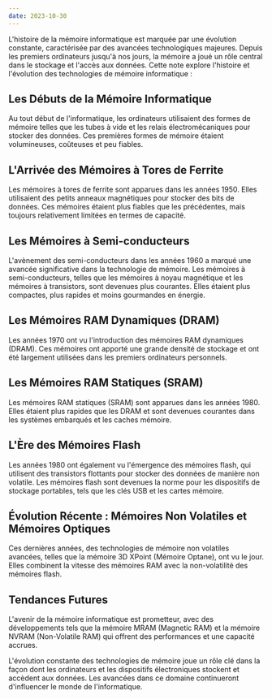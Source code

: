 ```yaml
---
date: 2023-10-30
---
```


L'histoire de la mémoire informatique est marquée par une évolution constante, caractérisée par des avancées technologiques majeures. Depuis les premiers ordinateurs jusqu'à nos jours, la mémoire a joué un rôle central dans le stockage et l'accès aux données. Cette note explore l'histoire et l'évolution des technologies de mémoire informatique :

## Les Débuts de la Mémoire Informatique

Au tout début de l'informatique, les ordinateurs utilisaient des formes de mémoire telles que les tubes à vide et les relais électromécaniques pour stocker des données. Ces premières formes de mémoire étaient volumineuses, coûteuses et peu fiables.

## L'Arrivée des Mémoires à Tores de Ferrite

Les mémoires à tores de ferrite sont apparues dans les années 1950. Elles utilisaient des petits anneaux magnétiques pour stocker des bits de données. Ces mémoires étaient plus fiables que les précédentes, mais toujours relativement limitées en termes de capacité.

## Les Mémoires à Semi-conducteurs

L'avènement des semi-conducteurs dans les années 1960 a marqué une avancée significative dans la technologie de mémoire. Les mémoires à semi-conducteurs, telles que les mémoires à noyau magnétique et les mémoires à transistors, sont devenues plus courantes. Elles étaient plus compactes, plus rapides et moins gourmandes en énergie.

## Les Mémoires RAM Dynamiques (DRAM)

Les années 1970 ont vu l'introduction des mémoires RAM dynamiques (DRAM). Ces mémoires ont apporté une grande densité de stockage et ont été largement utilisées dans les premiers ordinateurs personnels.

## Les Mémoires RAM Statiques (SRAM)

Les mémoires RAM statiques (SRAM) sont apparues dans les années 1980. Elles étaient plus rapides que les DRAM et sont devenues courantes dans les systèmes embarqués et les caches mémoire.

## L'Ère des Mémoires Flash

Les années 1980 ont également vu l'émergence des mémoires flash, qui utilisent des transistors flottants pour stocker des données de manière non volatile. Les mémoires flash sont devenues la norme pour les dispositifs de stockage portables, tels que les clés USB et les cartes mémoire.

## Évolution Récente : Mémoires Non Volatiles et Mémoires Optiques

Ces dernières années, des technologies de mémoire non volatiles avancées, telles que la mémoire 3D XPoint (Mémoire Optane), ont vu le jour. Elles combinent la vitesse des mémoires RAM avec la non-volatilité des mémoires flash.

## Tendances Futures

L'avenir de la mémoire informatique est prometteur, avec des développements tels que la mémoire MRAM (Magnetic RAM) et la mémoire NVRAM (Non-Volatile RAM) qui offrent des performances et une capacité accrues.

L'évolution constante des technologies de mémoire joue un rôle clé dans la façon dont les ordinateurs et les dispositifs électroniques stockent et accèdent aux données. Les avancées dans ce domaine continueront d'influencer le monde de l'informatique.

